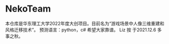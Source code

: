 # NekoTeam
本仓库是华东理工大学2022年度大创项目。目前名为“游戏场景中人像三维重建和风格迁移技术”。
预测语言：python，c#
希望大家靠谱。
Liz 按 于2021.12.6 多事之秋。
